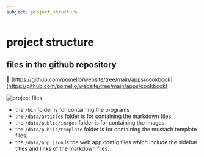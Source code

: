 ```yaml
---
subject: project_structure
---
```

# project structure

## files in the github repository
📄 [https://github.com/pomelio/website/tree/main/apps/cookbook](https://github.com/pomelio/website/tree/main/apps/cookbook)

![project files](/cookbook/public/images/cookbook_files.jpg)

- the `/bin` folder is for containing the programs
- the `/data/articles` folder is for containing the markdown files.
- the `/data/public/images` folder is for containing the images
- the `/data/pubiic/template` folder is for containing the mustach template files.
- the `/data/app.json` is the web app config files which include the sidebar titles and links of the markdown files.

